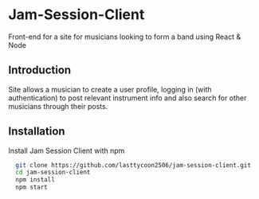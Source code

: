 # Jam-Session-Client
Front-end for a site for musicians looking to form a band using React & Node

## Introduction
Site allows a musician to create a user profile, logging in (with authentication) to post relevant instrument info and also search for other musicians through their posts. 

## Installation 
Install Jam Session Client with npm

```bash
  git clone https://github.com/lasttycoon2506/jam-session-client.git
  cd jam-session-client
  npm install
  npm start
```
    
